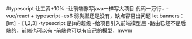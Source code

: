 #typescript 让工资+10%
-让前端像写java一样写大项目 代码一万行+
-vue/react + typescript
-es6
   弱类型还是没有，缺点容易出问题
   let banners：[int] = [1,2,3]
-typescript 是js的超级
-给项目引入前端模型层
   -路由已经不是后端的，前端也可以有
   -前端也可以有自己的模型，mvvm
   